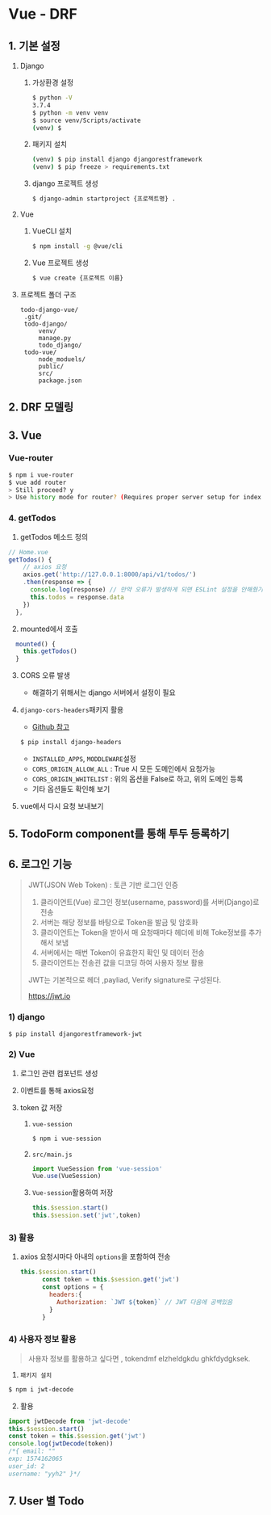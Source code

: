 # Vue - DRF

## 1. 기본 설정

1. Django

   1. 가상환경 설정

      ```bash
      $ python -V
      3.7.4
      $ python -m venv venv
      $ source venv/Scripts/activate
      (venv) $
      ```

   2. 패키지 설치

      ```bash
      (venv) $ pip install django djangorestframework
      (venv) $ pip freeze > requirements.txt
      ```

   3. django 프로젝트 생성

      ```bash
      $ django-admin startproject {프로젝트명} .
      ```

2. Vue

   1. VueCLI 설치

      ```bash
      $ npm install -g @vue/cli
      ```

   2. Vue 프로젝트 생성

      ```bash
      $ vue create {프로젝트 이름}
      ```

3. 프로젝트 폴더 구조

   ```
   todo-django-vue/
   	.git/
   	todo-django/
   		venv/
   		manage.py
   		todo_django/
   	todo-vue/
   		node_moduels/
   		public/
   		src/
   		package.json
   ```

   

## 2. DRF 모델링

## 3. Vue

### Vue-router

```bash
$ npm i vue-router
$ vue add router
> Still proceed? y
> Use history mode for router? (Requires proper server setup for index fallback in production) y
```

### 4. getTodos

1. getTodos 메소드 정의

``` javascript
// Home.vue 
getTodos() {
    // axios 요청
    axios.get('http://127.0.0.1:8000/api/v1/todos/')
    .then(response => {
      console.log(response) // 만약 오류가 발생하게 되면 ESLint 설정을 안해줬기때문에 
      this.todos = response.data
    })
  },

```

2. mounted에서 호출

```javascript
  mounted() {
    this.getTodos()
  }
```

3. CORS 오류 발생

   * 해결하기 위해서는 django 서버에서 설정이 필요

4. `django-cors-headers`패키지 활용

   * [Github 참고]( https://github.com/adamchainz/django-cors-headers )

   ```bash
   $ pip install django-headers
   ```

   * `INSTALLED_APPS`, `MODDLEWARE`설정
   * `CORS_ORIGIN_ALLOW_ALL` : True 시 모든 도메인에서 요청가능
   * `CORS_ORIGIN_WHITELIST` : 위의 옵션을 False로 하고, 위의 도메인 등록
   * 기타 옵션들도 확인해 보기

5. vue에서 다시 요청 보내보기

## 5. TodoForm component를 통해 투두 등록하기

## 6. 로그인 기능

> JWT(JSON Web Token) : 토큰 기반 로그인 인증
>
> 1. 클라이언트(Vue) 로그인 정보(username, password)를 서버(Django)로 전송
> 2. 서버는 해당 정보를 바탕으로  Token을 발금 및 암호화
> 3. 클라이언트는 Token을 받아서 매 요청때마다 헤더에 비해 Toke정보를 추가해서 보냄
> 4. 서버에서는 매번 Token이 유효한지 확인 및 데이터 전송
> 5. 클라이언트는 전송괸 값을 디코딩 하여 사용자 정보 활용
>
> JWT는 기본적으로 헤더 ,payliad, Verify signature로 구성된다.
>
> https://jwt.io

### 1) django

```bash
$ pip install djangorestframework-jwt
```

### 2) Vue

1. 로그인 관련 컴포넌트 생성

2. 이벤트를 통해 axios요청

3. token 값 저장

   1. `vue-session`

      ```bash
      $ npm i vue-session
      ```

   2. `src/main.js`

      ```js
      import VueSession from 'vue-session'
      Vue.use(VueSession)
      ```

   3. `Vue-session`활용하여 저장 

      ```js
      this.$session.start()
      this.$session.set('jwt',token)
      ```

      

### 3) 활용

1. axios 요청시마다 아내의 `options`을 포함하여 전송

   ```js
   this.$session.start()
         const token = this.$session.get('jwt')
         const options = {
           headers:{
             Authorization: `JWT ${token}` // JWT 다음에 공백있음
           }
         }
   ```

   

### 4) 사용자 정보 활용

> 사용자 정보를 활용하고 싶다면 , tokendmf elzheldgkdu ghkfdydgksek.

1. `패키지 설치`

```bash
$ npm i jwt-decode
```

2. 활용

```js
import jwtDecode from 'jwt-decode'
this.$session.start()
const token = this.$session.get('jwt')
console.log(jwtDecode(token))
/*{ email: ""
exp: 1574162065
user_id: 2
username: "yyh2" }*/
```

## 7. User 별 Todo